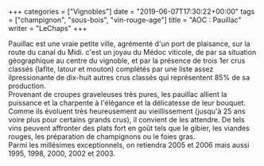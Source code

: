 +++
categories = ["Vignobles"]
date = "2019-06-07T17:30:22+00:00"
tags = ["champignon", "sous-bois", "vin-rouge-age"] 
title = "AOC : Pauillac"
writer = "LeChaps"
+++

Pauillac est une vraie petite ville, agrémenté d'un port de plaisance, sur la route du canal du Midi. c'est un joyau du Médoc viticole, de par sa situation géographique au centre du vignoble, et par la présence de trois 1er crus classés (lafite, latour et mouton) complétés par une liste assez ilpressionante de dix-huit autres crus classés qui représentent 85% de sa production.  
Provenant de croupes graveleuses très pures, les pauillac allient la puissance et la charpente à l'élégance et la délicatesse de leur bouquet. Comme ils évoluent très heureusement au vieillissement (jusqu'à 25 ans voire plus pour certains grands crus), il convient de les attendre. De tels vins peuvent affronter des plats fort en goût tels que le gibier, les viandes rouges, les préparation de champignons ou le foies gras.  
Parmi les millésimes exceptionnels, on retiendra 2005 et 2006 mais aussi 1995, 1998, 2000, 2002 et 2003.

